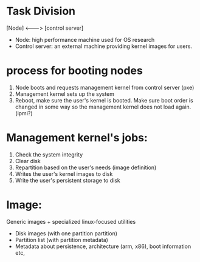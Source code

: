 # Task Division

[Node] <---> [control server]

* Node: high performance machine used for OS research
* Control server: an external machine providing kernel images for users.

# process for booting nodes

1. Node boots and requests management kernel from control server (pxe)
2. Management kernel sets up the system
3. Reboot, make sure the user's kernel is booted. Make sure boot order is changed in some way so the management kernel does not load again. (ipmi?)

# Management kernel's jobs:

1. Check the system integrity
2. Clear disk
3. Repartition based on the user's needs (image definition)
4. Writes the user's kernel images to disk
5. Write the user's persistent storage to disk

# Image:

Generic images + specialized linux-focused utilities

* Disk images (with one partition partition)
* Partition list (with partition metadata)
* Metadata about persistence, architecture (arm, x86), boot information etc,

